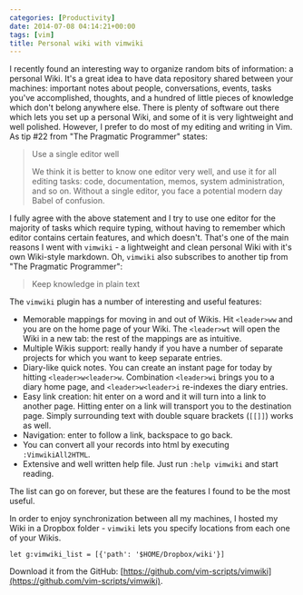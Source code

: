 ```yaml
---
categories: [Productivity]
date: 2014-07-08 04:14:21+00:00
tags: [vim]
title: Personal wiki with vimwiki
---
```


I recently found an interesting way to organize random bits of information: a personal Wiki. It's a great idea to have data repository shared between your machines: important notes about people, conversations, events, tasks you've accomplished, thoughts, and a hundred of little pieces of knowledge which don't belong anywhere else. There is plenty of software out there which lets you set up a personal Wiki, and some of it is very lightweight and well polished. However, I prefer to do most of my editing and writing in Vim. As tip #22 from "The Pragmatic Programmer" states:

  > Use a single editor well
  >
  > We think it is better to know one editor very well, and use it for all editing tasks: code, documentation, memos, system administration, and so on. Without a single editor, you face a potential modern day Babel of confusion.

I fully agree with the above statement and I try to use one editor for the majority of tasks which require typing, without having to remember which editor contains certain features, and which doesn't. That's one of the main reasons I went with `vimwiki` - a lightweight and clean personal Wiki with it's own Wiki-style markdown. Oh, `vimwiki` also subscribes to another tip from "The Pragmatic Programmer":

  > Keep knowledge in plain text

The `vimwiki` plugin has a number of interesting and useful features:

  * Memorable mappings for moving in and out of Wikis. Hit `<leader>ww` and you are on the home page of your Wiki. The `<leader>wt` will open the Wiki in a new tab: the rest of the mappings are as intuitive.
  * Multiple Wikis support: really handy if you have a number of separate projects for which you want to keep separate entries.
  * Diary-like quick notes. You can create an instant page for today by hitting `<leader>w<leader>w`. Combination `<leader>wi` brings you to a diary home page, and `<leader>w<leader>i` re-indexes the diary entries.
  * Easy link creation: hit enter on a word and it will turn into a link to another page. Hitting enter on a link will transport you to the destination page. Simply surrounding text with double square brackets (`[[]]`) works as well.
  * Navigation: enter to follow a link, backspace to go back.
  * You can convert all your records into html by executing `:VimwikiAll2HTML`.
  * Extensive and well written help file. Just run `:help vimwiki` and start reading.

The list can go on forever, but these are the features I found to be the most useful.

In order to enjoy synchronization between all my machines, I hosted my Wiki in a Dropbox folder - `vimwiki` lets you specify locations from each one of your Wikis.

    let g:vimwiki_list = [{'path': '$HOME/Dropbox/wiki'}]

Download it from the GitHub: [https://github.com/vim-scripts/vimwiki](https://github.com/vim-scripts/vimwiki).
